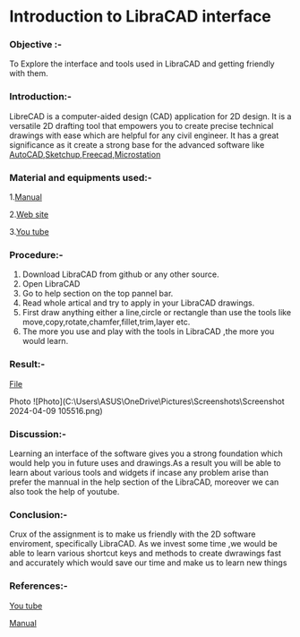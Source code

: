 # Introduction to LibraCAD interface
### Objective :- 
To Explore the interface and tools used in LibraCAD and getting friendly with them.
### Introduction:-
LibreCAD is a computer-aided design (CAD) application for 2D design. It is a versatile 2D drafting tool that empowers you to create precise technical drawings with ease which are helpful for any civil engineer. It has a great significance as it create a strong base for the advanced software like [AutoCAD](https://en.wikipedia.org/wiki/AutoCAD),[Sketchup](https://en.wikipedia.org/wiki/SketchUp),[Freecad](https://en.wikipedia.org/wiki/FreeCAD),[Microstation](https://en.wikipedia.org/wiki/Microstation)
### Material and equipments used:-
1.[Manual](https://docs.librecad.org/en/latest/)

2.[Web site](https://wiki.librecad.org/index.php/User_Interface)

3.[You tube](https://www.youtube.com/watch?v=COglpXQdnys)
### Procedure:-
 1. Download LibraCAD from github or any other source.
 2. Open LibraCAD
 3. Go to help section on the top pannel bar.
 4. Read whole artical and try to apply in your LibraCAD drawings.
 5. First draw anything either a line,circle or rectangle than use the tools like move,copy,rotate,chamfer,fillet,trim,layer etc.
 6. The more you use and play with the tools in LibraCAD ,the more you would learn.
 
### Result:-
[File](https://github.com/naveenkpareek/CADBIM/blob/main/2114039/libracad/Introduction%20to%20LibraCAD%20interface.dxf)

Photo
![Photo](C:\Users\ASUS\OneDrive\Pictures\Screenshots\Screenshot 2024-04-09 105516.png)
 
### Discussion:-
Learning an interface of the software gives you a strong foundation which would help you in future uses and drawings.As a result you will be able to learn about various tools and widgets if incase any problem arise than prefer the mannual in the help section of the LibraCAD, moreover we can also took the help of youtube.

### Conclusion:-
Crux of the assignment is to make us friendly with the 2D software enviroment, specifically LibraCAD.
As we invest some time ,we would be able to learn various shortcut keys and methods to create dwrawings fast and accurately which would save our time and make us to learn new things 

### References:-
[You tube](https://www.youtube.com/watch?v=COglpXQdnys)

[Manual](https://docs.librecad.org/en/latest/)
